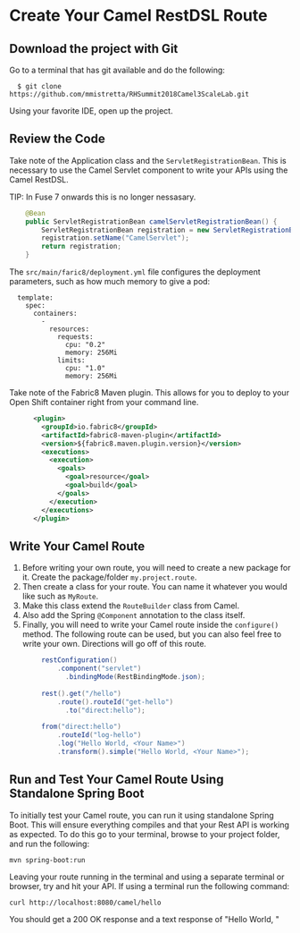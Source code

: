 # Create Your Camel RestDSL Route

## Download the project with Git
Go to a terminal that has git available and do the following:
```
  $ git clone https://github.com/mmistretta/RHSummit2018Camel3ScaleLab.git
```
Using your favorite IDE, open up the project.
  
## Review the Code
Take note of the Application class and the `ServletRegistrationBean`.  This is necessary to use the Camel Servlet component to write your APIs using the Camel RestDSL.

TIP: In Fuse 7 onwards this is no longer nessasary.

```java
    @Bean
    public ServletRegistrationBean camelServletRegistrationBean() {
        ServletRegistrationBean registration = new ServletRegistrationBean(new CamelHttpTransportServlet(),"/camel/*");
        registration.setName("CamelServlet");
        return registration;
    }
```
The `src/main/faric8/deployment.yml` file configures the deployment parameters, such as how much memory to give a pod:

```spec:
  template:
    spec:
      containers:
        - 
          resources:
            requests:
              cpu: "0.2"
              memory: 256Mi
            limits:
              cpu: "1.0"
              memory: 256Mi
```

Take note of the Fabric8 Maven plugin.  This allows for you to deploy to your Open Shift container right from your command line.

```xml
      <plugin>
        <groupId>io.fabric8</groupId>
        <artifactId>fabric8-maven-plugin</artifactId>
        <version>${fabric8.maven.plugin.version}</version>
        <executions>
          <execution>
            <goals>
              <goal>resource</goal>
              <goal>build</goal>
            </goals>
          </execution>
        </executions>
      </plugin>
```
  
## Write Your Camel Route
1. Before writing your own route, you will need to create a new package for it.  Create the package/folder `my.project.route`.
2. Then create a class for your route.  You can name it whatever you would like such as `MyRoute`. 
3. Make this class extend the `RouteBuilder` class from Camel. 
4. Also add the Spring `@Component` annotation to the class itself. 
5. Finally, you will need to write your Camel route inside the `configure()` method.  The following route can be used, but you can also feel free to write your own.  Directions will go off of this route.
```java
        restConfiguration()
        	.component("servlet")
    		  .bindingMode(RestBindingMode.json);
          
        rest().get("/hello")
        	.route().routeId("get-hello")
    		  .to("direct:hello");
          
        from("direct:hello")
        	.routeId("log-hello")
        	.log("Hello World, <Your Name>")
        	.transform().simple("Hello World, <Your Name>");
```

## Run and Test Your Camel Route Using Standalone Spring Boot
To initially test your Camel route, you can run it using standalone Spring Boot.  This will ensure everything compiles and that your Rest API is working as expected. To do this go to your terminal, browse to your project folder, and run the following:
```
mvn spring-boot:run
```
Leaving your route running in the terminal and using a separate terminal or browser, try and hit your API.  If using a terminal run the following command:
```
curl http://localhost:8080/camel/hello
```
You should get a 200 OK response and a text response of "Hello World, <Your Name>"
